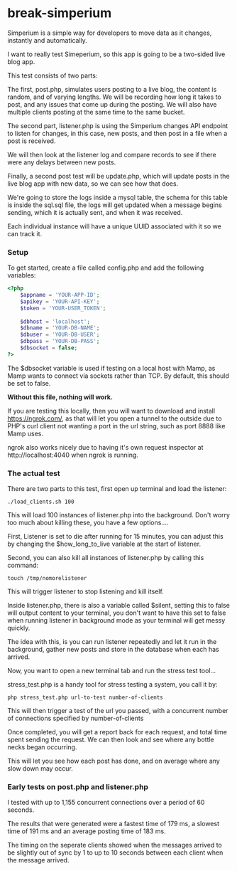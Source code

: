 break-simperium
==============

Simperium is a simple way for developers to move data as it changes, instantly and automatically. 

I want to really test Simeperium, so this app is going to be a two-sided live blog app.

This test consists of two parts:

The first, post.php, simulates users posting to a live blog, the content is random, and of varying lengths. We will be recording how long it takes to post, and any issues that come up during the posting. We will also have multiple clients posting at the same time to the same bucket.

The second part, listener.php is using the Simperium changes API endpoint to listen for changes, in this case, new posts, and then post in a file when a post is received.

We will then look at the listener log and compare records to see if there were any delays between new posts.

Finally, a second post test will be update.php, which will update posts in the live blog app with new data, so we can see how that does.

We're going to store the logs inside a mysql table, the schema for this table is inside the sql.sql file, the logs will get updated when a message begins sending, which it is actually sent, and when it was received.

Each individual instance will have a unique UUID associated with it so we can track it.

### Setup

To get started, create a file called config.php and add the following variables:

```php
<?php
	$appname = 'YOUR-APP-ID';
	$apikey = 'YOUR-API-KEY';
	$token = 'YOUR-USER_TOKEN';
	
	$dbhost = 'localhost';
	$dbname = 'YOUR-DB-NAME';
	$dbuser = 'YOUR-DB-USER';
	$dbpass = 'YOUR-DB-PASS';
	$dbsocket = false;
?>
```

The $dbsocket variable is used if testing on a local host with Mamp, as Mamp wants to connect via sockets rather than TCP. By default, this should be set to false.

**Without this file, nothing will work.**

If you are testing this locally, then you will want to download and install https://ngrok.com/, as that will let you open a tunnel to the outside due to PHP's curl client not wanting a port in the url string, such as port 8888 like Mamp uses.

ngrok also works nicely due to having it's own request inspector at http://localhost:4040 when ngrok is running.

### The actual test

There are two parts to this test, first open up terminal and load the listener:

	./load_clients.sh 100
	
This will load 100 instances of listener.php into the background. Don't worry too much about killing these, you have a few options....

First, Listener is set to die after running for 15 minutes, you can adjust this by changing the $how_long_to_live variable at the start of listener.

Second, you can also kill all instances of listener.php by calling this command:

	touch /tmp/nomorelistener
	
This will trigger listener to stop listening and kill itself.

Inside listener.php, there is also a variable called $silent, setting this to false will output content to your terminal, you don't want to have this set to false when running listener in background mode as your terminal will get messy quickly.

The idea with this, is you can run listener repeatedly and let it run in the background, gather new posts and store in the database when each has arrived.

Now, you want to open a new terminal tab and run the stress test tool...

stress_test.php is a handy tool for stress testing a system, you call it by:

	php stress_test.php url-to-test number-of-clients
	
This will then trigger a test of the url you passed, with a concurrent number of connections specified by number-of-clients

Once completed, you will get a report back for each request, and total time spent sending the request. We can then look and see where any bottle necks began occurring.

This will let you see how each post has done, and on average where any slow down may occur.

### Early tests on post.php and listener.php

I tested with up to 1,155 concurrent connections over a period of 60 seconds.

The results that were generated were a fastest time of 179 ms, a slowest time of 191 ms and an average posting time of 183 ms.

The timing on the seperate clients showed when the messages arrived to be slightly out of sync by 1 to up to 10 seconds between each client when the message arrived.
